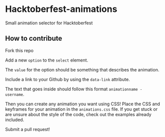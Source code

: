 # Hacktoberfest-animations

Small animation selector for Hacktoberfest

## How to contribute
Fork this repo


Add a new `option` to the `select` element.

The `value` for the option should be something that describes the animation.

Include a link to your Github by using the `data-link` attribute.

The text that goes inside should follow this format `animationname - username`.

Then you can create any animation you want using CSS! Place the CSS and keyframes for your animation in the `animations.css` file. If you get stuck or are unsure about the style of the code, check out the examples already included.

Submit a pull request!
